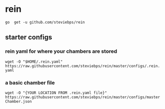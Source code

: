 # rein

```go  get -u github.com/steviebps/rein```


## starter configs

### rein yaml for where your chambers are stored
```wget -O "$HOME/.rein.yaml" https://raw.githubusercontent.com/steviebps/rein/master/configs/.rein.yaml```

### a basic chamber file
```wget -O "{YOUR LOCATION FROM .rein.yaml file}" https://raw.githubusercontent.com/steviebps/rein/master/configs/masterChamber.json```
